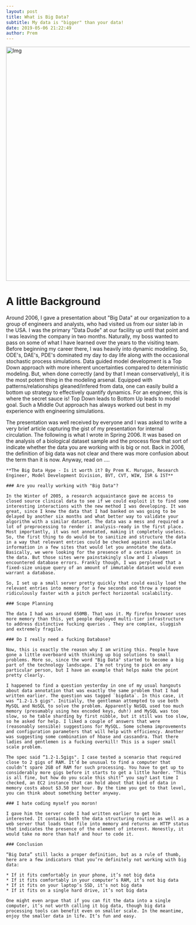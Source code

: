 ```yaml
---
layout: post
title: What is Big Data?
subtitle: My data is "bigger" than your data!
date: 2019-05-06 21:22:49
author: Prem
---
```


<div class="block">
          <left><img src="{{ site.baseurl }}/img/bd2.png" alt="Img" style="width:640px;"/></left>
          </div>
          
# A little Background

Around 2006, I gave a presentation about "Big Data" at our organization to a group of engineers and analysts, who had visited us from our sister lab in the USA. I was the primary "Data Dude" at our facility up until that point and I was leaving the company in two months. Naturally, my boss wanted to pass on some of what I have learned over the years to the visiting team. Before beginning my career there, I was heavily into dynamic modeling. So, ODE's, DAE's, PDE's dominated my day to day life along with the occasional stochastic process simulations. Data guided model development is a Top Down approach with more inherent uncertainties compared to deterministic modeling. But, when done correctly (and by that I mean conservatively), it is the most potent thing in the modeling arsenal. Equipped with patterns/relationships gleaned/infered from data, one can easily build a bottom up strategy to effectively quantify dynamics. For an engineer, this is where the secret sauce is! Top Down leads to Bottom Up leads to model goal. Such a Middle Out approach has always worked out best in my experience with engineering simulations. 

The presentation was well received by everyone and I was asked to write a very brief article capturing the gist of my presentation for internal circulation. The following is what I wrote in Spring 2006. It was based on the analysis of a biological dataset sample and the process flow that sort of indicate whether the data you are working with is big or not. Back in 2006, the definition of big data was not clear and there was more confusion about the term than it is now. Anyway, read on ....

```
**The Big Data Hype - Is it worth it? By Prem K. Murugan, Research Engineer, Model Development Division, BVT, CVT, WIW, ISR & IST**

### Are you really working with "Big Data"?

In the Winter of 2005, a research acquaintance gave me access to closed source clinical data to see if we could exploit it to find some interesting interactions with the new method I was developing. It was great, since I knew the data that I had banked on was going to be delayed by another six months and what better way to validate your algorithm with a similar dataset. The data was a mess and required a lot of preprocessing to render it analysis-ready in the first place. Most importantly, it was not annotated, making it completely useless. So, the first thing to do would be to sanitize and structure the data in a way that relevant entries could be checked against available information in a few sites that would let you annotate the data. Basically, we were looking for the presence of a certain element in the data. But those sites were painstakingly slow and I always encountered database errors. Frankly though, I was perplexed that a fixed-size unique query of an amount of immutable dataset would even warrant a database.

So, I set up a small server pretty quickly that could easily load the relevant entries into memory for a few seconds and throw a response ridiculously faster with a pitch perfect horizontal scalability.

### Scope Planning

The data I had was around 650MB. That was it. My firefox browser uses more memory than this, yet people deployed multi-tier infrastructure to address distinctive fucking queries . They are complex, sluggish and extremely fragile.

### Do I really need a fucking Database?

Now, this is exactly the reason why I am writing this. People have gone a little overboard with thinking up big solutions to small problems. More so, since the word "Big Data" started to become a big part of the technology landscape. I’m not trying to pick on any particular person, but I have an example that helps make the point pretty clearly.

I happened to find a question yesterday in one of my usual hangouts about data annotation that was exactly the same problem that I had written earlier. The question was tagged `bigdata`. In this case, it was “1.2-1.5 gigs". Initially, the gentleman attempted to use both MySQL and NoSQL to solve the problem. Apparently NoSQL used too much memory (presumably using hex encoded keys, duh!) and MySQL was too slow, so he table sharding by first nibble, but it still was too slow, so he asked for help. I liked a couple of answers that were (reasonably sensible) suggestions for MySQL. Some schema improvements and configuration parameters that will help with efficiency. Another was suggesting some combination of hbase and cassandra. That there ladies and gentlemen is a fucking overkill! This is a super small scale problem.

The spec said “1.2-1.5gigs". I case tested a scenario that required close to 2 gigs of RAM. It’d be unusual to find a computer that couldn’t spare 2GB of RAM for such processing. You have to get up to considerably more gigs before it starts to get a little harder. "This is all fine, but how do you scale this shit!“ you say? Last time I checked, an EC2 instance that can hold about that kind of data in memory costs about $3.50 per hour. By the time you get to that level, you can think about something better anyway.

### I hate coding myself you moron!

I gave him the server code I had written earlier to get him interested. It contains both the data structuring routine as well as a web server that loads that file into memory and returns an HTTP status that indicates the presence of the element of interest. Honestly, it would take no more than half and hour to code it.

### Conclusion

“Big Data” still lacks a proper definition, but as a rule of thumb, here are a few indicators that you’re definitely not working with big data:

* If it fits comfortably in your phone, it’s not big data
* If it fits comfortably in your computer’s RAM, it’s not big data
* If it fits on your laptop’s SSD, it’s not big data
* If it fits on a single hard drive, it’s not big data

One might even argue that if you can fit the data into a single computer, it’s not worth calling it big data, though big data processing tools can benefit even on smaller scale. In the meantime, enjoy the smaller data in life. It’s fun and easy.

```
